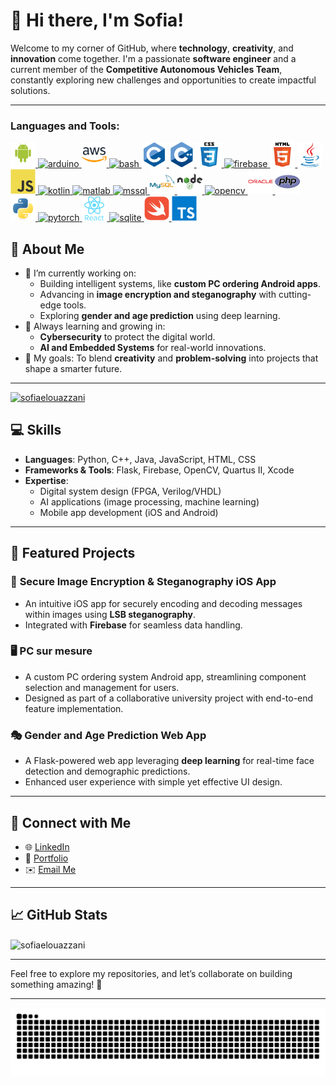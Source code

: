 
# 👋 Hi there, I'm **Sofia**!  

Welcome to my corner of GitHub, where **technology**, **creativity**, and **innovation** come together. I'm a passionate **software engineer** and a current member of the **Competitive Autonomous Vehicles Team**, constantly exploring new challenges and opportunities to create impactful solutions.  

---
<p align="left">
</p>

<h3 align="left">Languages and Tools:</h3>
<p align="left"> <a href="https://developer.android.com" target="_blank" rel="noreferrer"> <img src="https://raw.githubusercontent.com/devicons/devicon/master/icons/android/android-original-wordmark.svg" alt="android" width="40" height="40"/> </a> <a href="https://www.arduino.cc/" target="_blank" rel="noreferrer"> <img src="https://cdn.worldvectorlogo.com/logos/arduino-1.svg" alt="arduino" width="40" height="40"/> </a> <a href="https://aws.amazon.com" target="_blank" rel="noreferrer"> <img src="https://raw.githubusercontent.com/devicons/devicon/master/icons/amazonwebservices/amazonwebservices-original-wordmark.svg" alt="aws" width="40" height="40"/> </a> <a href="https://www.gnu.org/software/bash/" target="_blank" rel="noreferrer"> <img src="https://www.vectorlogo.zone/logos/gnu_bash/gnu_bash-icon.svg" alt="bash" width="40" height="40"/> </a> <a href="https://www.cprogramming.com/" target="_blank" rel="noreferrer"> <img src="https://raw.githubusercontent.com/devicons/devicon/master/icons/c/c-original.svg" alt="c" width="40" height="40"/> </a> <a href="https://www.w3schools.com/cpp/" target="_blank" rel="noreferrer"> <img src="https://raw.githubusercontent.com/devicons/devicon/master/icons/cplusplus/cplusplus-original.svg" alt="cplusplus" width="40" height="40"/> </a> <a href="https://www.w3schools.com/css/" target="_blank" rel="noreferrer"> <img src="https://raw.githubusercontent.com/devicons/devicon/master/icons/css3/css3-original-wordmark.svg" alt="css3" width="40" height="40"/> </a> <a href="https://firebase.google.com/" target="_blank" rel="noreferrer"> <img src="https://www.vectorlogo.zone/logos/firebase/firebase-icon.svg" alt="firebase" width="40" height="40"/> </a> <a href="https://www.w3.org/html/" target="_blank" rel="noreferrer"> <img src="https://raw.githubusercontent.com/devicons/devicon/master/icons/html5/html5-original-wordmark.svg" alt="html5" width="40" height="40"/> </a> <a href="https://www.java.com" target="_blank" rel="noreferrer"> <img src="https://raw.githubusercontent.com/devicons/devicon/master/icons/java/java-original.svg" alt="java" width="40" height="40"/> </a> <a href="https://developer.mozilla.org/en-US/docs/Web/JavaScript" target="_blank" rel="noreferrer"> <img src="https://raw.githubusercontent.com/devicons/devicon/master/icons/javascript/javascript-original.svg" alt="javascript" width="40" height="40"/> </a> <a href="https://kotlinlang.org" target="_blank" rel="noreferrer"> <img src="https://www.vectorlogo.zone/logos/kotlinlang/kotlinlang-icon.svg" alt="kotlin" width="40" height="40"/> </a> <a href="https://www.mathworks.com/" target="_blank" rel="noreferrer"> <img src="https://upload.wikimedia.org/wikipedia/commons/2/21/Matlab_Logo.png" alt="matlab" width="40" height="40"/> </a> <a href="https://www.microsoft.com/en-us/sql-server" target="_blank" rel="noreferrer"> <img src="https://www.svgrepo.com/show/303229/microsoft-sql-server-logo.svg" alt="mssql" width="40" height="40"/> </a> <a href="https://www.mysql.com/" target="_blank" rel="noreferrer"> <img src="https://raw.githubusercontent.com/devicons/devicon/master/icons/mysql/mysql-original-wordmark.svg" alt="mysql" width="40" height="40"/> </a> <a href="https://nodejs.org" target="_blank" rel="noreferrer"> <img src="https://raw.githubusercontent.com/devicons/devicon/master/icons/nodejs/nodejs-original-wordmark.svg" alt="nodejs" width="40" height="40"/> </a> <a href="https://opencv.org/" target="_blank" rel="noreferrer"> <img src="https://www.vectorlogo.zone/logos/opencv/opencv-icon.svg" alt="opencv" width="40" height="40"/> </a> <a href="https://www.oracle.com/" target="_blank" rel="noreferrer"> <img src="https://raw.githubusercontent.com/devicons/devicon/master/icons/oracle/oracle-original.svg" alt="oracle" width="40" height="40"/> </a> <a href="https://www.php.net" target="_blank" rel="noreferrer"> <img src="https://raw.githubusercontent.com/devicons/devicon/master/icons/php/php-original.svg" alt="php" width="40" height="40"/> </a> <a href="https://www.python.org" target="_blank" rel="noreferrer"> <img src="https://raw.githubusercontent.com/devicons/devicon/master/icons/python/python-original.svg" alt="python" width="40" height="40"/> </a> <a href="https://pytorch.org/" target="_blank" rel="noreferrer"> <img src="https://www.vectorlogo.zone/logos/pytorch/pytorch-icon.svg" alt="pytorch" width="40" height="40"/> </a> <a href="https://reactjs.org/" target="_blank" rel="noreferrer"> <img src="https://raw.githubusercontent.com/devicons/devicon/master/icons/react/react-original-wordmark.svg" alt="react" width="40" height="40"/> </a> <a href="https://www.sqlite.org/" target="_blank" rel="noreferrer"> <img src="https://www.vectorlogo.zone/logos/sqlite/sqlite-icon.svg" alt="sqlite" width="40" height="40"/> </a> <a href="https://developer.apple.com/swift/" target="_blank" rel="noreferrer"> <img src="https://raw.githubusercontent.com/devicons/devicon/master/icons/swift/swift-original.svg" alt="swift" width="40" height="40"/> </a> <a href="https://www.typescriptlang.org/" target="_blank" rel="noreferrer"> <img src="https://raw.githubusercontent.com/devicons/devicon/master/icons/typescript/typescript-original.svg" alt="typescript" width="40" height="40"/> </a> </p>

## 🚀 **About Me**  
- 🔭 I’m currently working on:  
  - Building intelligent systems, like **custom PC ordering Android apps**.  
  - Advancing in **image encryption and steganography** with cutting-edge tools.  
  - Exploring **gender and age prediction** using deep learning.  
- 🌱 Always learning and growing in:  
  - **Cybersecurity** to protect the digital world.  
  - **AI and Embedded Systems** for real-world innovations.  
- 🎯 My goals: To blend **creativity** and **problem-solving** into projects that shape a smarter future.  

---

<p align="left"> <a href="https://github.com/ryo-ma/github-profile-trophy"><img src="https://github-profile-trophy.vercel.app/?username=sofiaelouazzani" alt="sofiaelouazzani" /></a> </p>

## 💻 **Skills**  
- **Languages**: Python, C++, Java, JavaScript, HTML, CSS  
- **Frameworks & Tools**: Flask, Firebase, OpenCV, Quartus II, Xcode  
- **Expertise**:  
  - Digital system design (FPGA, Verilog/VHDL)  
  - AI applications (image processing, machine learning)  
  - Mobile app development (iOS and Android)  

---

## 🌟 **Featured Projects**  
### 🔐 **Secure Image Encryption & Steganography iOS App**  
- An intuitive iOS app for securely encoding and decoding messages within images using **LSB steganography**.  
- Integrated with **Firebase** for seamless data handling.  

### 🖥️ **PC sur mesure**  
- A custom PC ordering system Android app, streamlining component selection and management for users.  
- Designed as part of a collaborative university project with end-to-end feature implementation.  

### 🎭 **Gender and Age Prediction Web App**  
- A Flask-powered web app leveraging **deep learning** for real-time face detection and demographic predictions.  
- Enhanced user experience with simple yet effective UI design.  

---

## 🔗 **Connect with Me**  
- 🌐 [LinkedIn](https://www.linkedin.com)  
- 📝 [Portfolio](https://yourportfolio.com)  
- ✉️ [Email Me](mailto:elouazzani.aac@gmail.com)  

---


## 📈 **GitHub Stats**  
<p><img align="center" src="https://github-readme-streak-stats.herokuapp.com/?user=sofiaelouazzani&" alt="sofiaelouazzani" /></p>

---

Feel free to explore my repositories, and let’s collaborate on building something amazing! 🚀 

---

<!-- platane/snk works, it just puts it on a new branch -->
![Sofiaelouazzani snake gif](https://github.com/Sofiaelouazzani/Sofiaelouazzani/blob/output/github-snake.svg)
